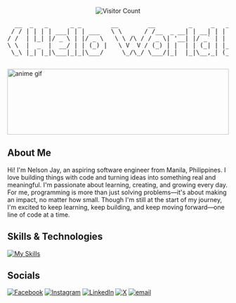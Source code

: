 
<div align="center">
    <p align="center">
  <img src="https://profile-counter.glitch.me/njveneracion/count.svg" alt="Visitor Count">
    </p>
  <pre >
  __  _   _      _ _        __        __         _     _   _      __ __  
 / / | | | | ___| | | ___   \ \      / /__  _ __| | __| | | |    / / \ \ 
/ /  | |_| |/ _ \ | |/ _ \   \ \ /\ / / _ \| '__| |/ _` | | |   / /   \ \
\ \  |  _  |  __/ | | (_) |   \ V  V / (_) | |  | | (_| | |_|  / /    / /
 \_\ |_| |_|\___|_|_|\___/     \_/\_/ \___/|_|  |_|\__,_| (_) /_/    /_/ 
  </pre>
</div>


<div style="border-radius: 20%;">
  <img src="https://media2.giphy.com/media/v1.Y2lkPTc5MGI3NjExbnJrYzNuYXAzbTR6Z29qMjBzN2l3b21teWtoMG4xdmNvdmM5aTY0ayZlcD12MV9pbnRlcm5hbF9naWZfYnlfaWQmY3Q9Zw/Hf94BspUpu0JW/giphy.gif" alt="anime gif" width="100%" height="150vh"/>
</div>










## About Me
 <p>
    Hi! I'm Nelson Jay, an aspiring software engineer from Manila, Philippines. I love building things with code and turning ideas into something real and meaningful. I'm passionate about learning, creating, and growing every day. For me, programming is more than just solving problems—it's about making an impact, no matter how small. Though I'm still at the start of my journey, I'm excited to keep learning, keep building, and keep moving forward—one line of code at a time.
  </p>



## Skills & Technologies

[![My Skills](https://skillicons.dev/icons?i=html,css,js,react,tailwind,bootstrap,express,mongodb,nodejs,postgres,postman,php,mysql,vercel,ts,nextjs&perline=16)](https://skillicons.dev)

## Socials
[![Facebook](https://img.shields.io/badge/Facebook-%231877F2.svg?logo=Facebook&logoColor=white)](https://facebook.com/njveneracionn) [![Instagram](https://img.shields.io/badge/Instagram-%23E4405F.svg?logo=Instagram&logoColor=white)](https://instagram.com/njsven) [![LinkedIn](https://img.shields.io/badge/LinkedIn-%230077B5.svg?logo=linkedin&logoColor=white)](https://linkedin.com/in/nelsonjayveneracion) [![X](https://img.shields.io/badge/X-black.svg?logo=X&logoColor=white)](https://x.com/aamryme) [![email](https://img.shields.io/badge/Email-D14836?logo=gmail&logoColor=white)](mailto:njsvenn@gmail.com) 

## 


